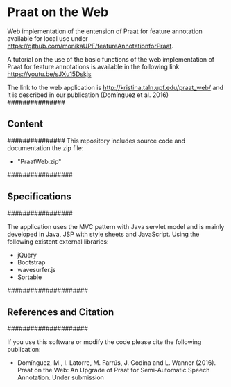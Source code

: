 # Praat on the Web
Web implementation of the entension of Praat for feature annotation available for local use under https://github.com/monikaUPF/featureAnnotationforPraat. 

A tutorial on the use of the basic functions of the web implementation of Praat for feature annotations is available in the following link https://youtu.be/sJXu15Dskjs

The link to the web application is http://kristina.taln.upf.edu/praat_web/ and it is described in our publication (Domínguez et al. 2016)
###############
## Content
###############
This repository includes source code and documentation the zip file:
- "PraatWeb.zip"

#################
## Specifications
#################

The application uses the MVC pattern with Java servlet model and is mainly developed in Java, JSP with style sheets and JavaScript. Using the following existent external libraries:
  - jQuery
  - Bootstrap
  - wavesurfer.js
  - Sortable

#####################
## References and Citation
#####################

If you use this software or modify the code please cite the following publication:

  - Domínguez, M., I. Latorre, M. Farrús, J. Codina and L. Wanner (2016). Praat on the Web: An Upgrade of Praat for Semi-Automatic Speech Annotation. Under submission
